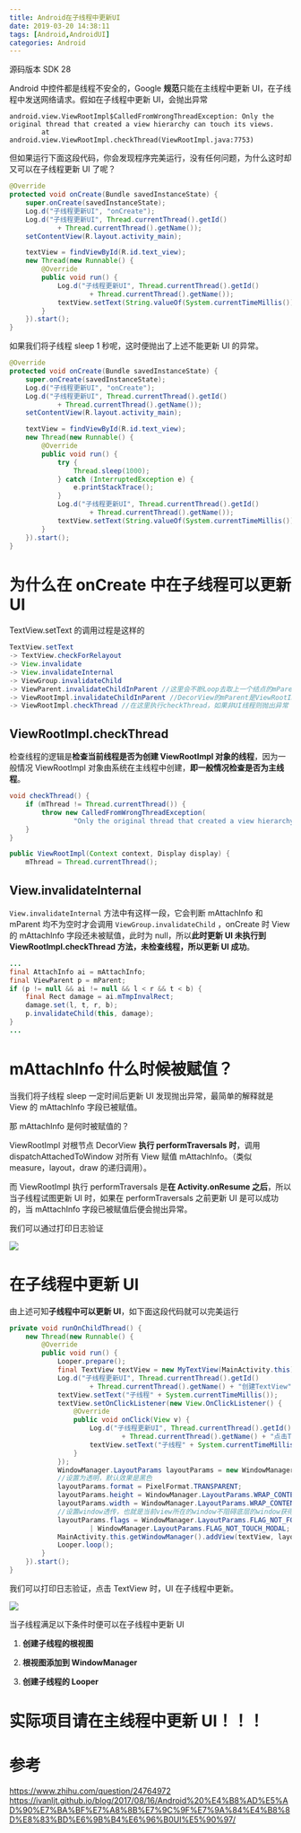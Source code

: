 ```yaml
---
title: Android在子线程中更新UI
date: 2019-03-20 14:38:11
tags: [Android,AndroidUI]
categories: Android
---
```


源码版本 SDK 28

Android 中控件都是线程不安全的，Google **规范**只能在主线程中更新 UI，在子线程中发送网络请求。假如在子线程中更新 UI，会抛出异常

```
android.view.ViewRootImpl$CalledFromWrongThreadException: Only the original thread that created a view hierarchy can touch its views.
        at android.view.ViewRootImpl.checkThread(ViewRootImpl.java:7753)
```

但如果运行下面这段代码，你会发现程序完美运行，没有任何问题，为什么这时却又可以在子线程更新 UI 了呢？

```java
@Override
protected void onCreate(Bundle savedInstanceState) {
    super.onCreate(savedInstanceState);
    Log.d("子线程更新UI", "onCreate");
    Log.d("子线程更新UI", Thread.currentThread().getId()
            + Thread.currentThread().getName());
    setContentView(R.layout.activity_main);

    textView = findViewById(R.id.text_view);
    new Thread(new Runnable() {
        @Override
        public void run() {
            Log.d("子线程更新UI", Thread.currentThread().getId()
                    + Thread.currentThread().getName());
            textView.setText(String.valueOf(System.currentTimeMillis()));
        }
    }).start();
}
```

如果我们将子线程 sleep 1 秒呢，这时便抛出了上述不能更新 UI 的异常。

```java
@Override
protected void onCreate(Bundle savedInstanceState) {
    super.onCreate(savedInstanceState);
    Log.d("子线程更新UI", "onCreate");
    Log.d("子线程更新UI", Thread.currentThread().getId()
            + Thread.currentThread().getName());
    setContentView(R.layout.activity_main);

    textView = findViewById(R.id.text_view);
    new Thread(new Runnable() {
        @Override
        public void run() {
            try {
                Thread.sleep(1000);
            } catch (InterruptedException e) {
                e.printStackTrace();
            }
            Log.d("子线程更新UI", Thread.currentThread().getId()
                    + Thread.currentThread().getName());
            textView.setText(String.valueOf(System.currentTimeMillis()));
        }
    }).start();
}
```

# 为什么在 onCreate 中在子线程可以更新 UI

TextView.setText 的调用过程是这样的

```java
TextView.setText 
-> TextView.checkForRelayout
-> View.invalidate 
-> View.invalidateInternal 
-> ViewGroup.invalidateChild
-> ViewParent.invalidateChildInParent //这里会不断Loop去取上一个结点的mParent
-> ViewRootImpl.invalidateChildInParent //DecorView的mParent是ViewRootImpl
-> ViewRootImpl.checkThread //在这里执行checkThread，如果非UI线程则抛出异常
```

## ViewRootImpl.checkThread

检查线程的逻辑是**检查当前线程是否为创建 ViewRootImpl 对象的线程**，因为一般情况 ViewRootImpl 对象由系统在主线程中创建，**即一般情况检查是否为主线程**。

```java
void checkThread() {
    if (mThread != Thread.currentThread()) {
        throw new CalledFromWrongThreadException(
                "Only the original thread that created a view hierarchy can touch its views.");
    }
}
```

```java
public ViewRootImpl(Context context, Display display) {
    mThread = Thread.currentThread();
```

## View.invalidateInternal

`View.invalidateInternal` 方法中有这样一段，它会判断 mAttachInfo 和 mParent 均不为空时才会调用 `ViewGroup.invalidateChild` ，onCreate 时 View 的 mAttachInfo 字段还未被赋值，此时为 null，所以**此时更新 UI 未执行到 ViewRootImpl.checkThread 方法，未检查线程，所以更新 UI 成功**。

```java
...
final AttachInfo ai = mAttachInfo;
final ViewParent p = mParent;
if (p != null && ai != null && l < r && t < b) {
    final Rect damage = ai.mTmpInvalRect;
    damage.set(l, t, r, b);
    p.invalidateChild(this, damage);
}
...
```

# mAttachInfo 什么时候被赋值？

当我们将子线程 sleep 一定时间后更新 UI 发现抛出异常，最简单的解释就是 View 的 mAttachInfo 字段已被赋值。

那 mAttachInfo 是何时被赋值的？

ViewRootImpl 对根节点 DecorView **执行 performTraversals 时**，调用 dispatchAttachedToWindow 对所有 View 赋值 mAttachInfo。（类似 measure，layout，draw 的递归调用）。

而 ViewRootImpl 执行 performTraversals 是**在 Activity.onResume 之后**，所以当子线程试图更新 UI 时，如果在 performTraversals 之前更新 UI 是可以成功的，当 mAttachInfo 字段已被赋值后便会抛出异常。

我们可以通过打印日志验证

![](/images/posts/android/UI/子线程/logcat1.png)

# 在子线程中更新 UI

由上述可知**子线程中可以更新 UI**，如下面这段代码就可以完美运行

```java
private void runOnChildThread() {
    new Thread(new Runnable() {
        @Override
        public void run() {
            Looper.prepare();
            final TextView textView = new MyTextView(MainActivity.this);
            Log.d("子线程更新UI", Thread.currentThread().getId()
                    + Thread.currentThread().getName() + "创建TextView");
            textView.setText("子线程" + System.currentTimeMillis());
            textView.setOnClickListener(new View.OnClickListener() {
                @Override
                public void onClick(View v) {
                    Log.d("子线程更新UI", Thread.currentThread().getId()
                            + Thread.currentThread().getName() + "点击TextView");
                    textView.setText("子线程" + System.currentTimeMillis());
                }
            });
            WindowManager.LayoutParams layoutParams = new WindowManager.LayoutParams();
            //设置为透明，默认效果是黑色
            layoutParams.format = PixelFormat.TRANSPARENT;
            layoutParams.height = WindowManager.LayoutParams.WRAP_CONTENT;
            layoutParams.width = WindowManager.LayoutParams.WRAP_CONTENT;
            //设置window透传，也就是当前view所在的window不阻碍底层的window获得触摸事件
            layoutParams.flags = WindowManager.LayoutParams.FLAG_NOT_FOCUSABLE
                    | WindowManager.LayoutParams.FLAG_NOT_TOUCH_MODAL;
            MainActivity.this.getWindowManager().addView(textView, layoutParams);
            Looper.loop();
        }
    }).start();
}
```

我们可以打印日志验证，点击 TextView 时，UI 在子线程中更新。

![](/images/posts/android/UI/子线程/logcat2.png)

当子线程满足以下条件时便可以在子线程中更新 UI

1. **创建子线程的根视图**

2. **根视图添加到 WindowManager**

3. **创建子线程的 Looper**

# **实际项目请在主线程中更新 UI！！！**

# 参考

https://www.zhihu.com/question/24764972
https://ivanljt.github.io/blog/2017/08/16/Android%20%E4%B8%AD%E5%AD%90%E7%BA%BF%E7%A8%8B%E7%9C%9F%E7%9A%84%E4%B8%8D%E8%83%BD%E6%9B%B4%E6%96%B0UI%E5%90%97/